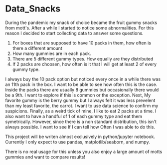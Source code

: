 # Data_Snacks
During the pandemic my snack of choice became the fruit gummy snacks from mott's. After a while I started to notice some abnormalities. For this reason I decided to start collecting data to answer some questions.

1. For boxes that are supposed to have 10 packs in them, how often is there a different amount
2. How many gummies are in each pack. 
3. There are 5 different gummy types. How equally are they distributed
4. If 2 packs are choosen, how often is it that I will get at least 2 of every gummy type.

I always buy the 10 pack option but noticed every once in a while there was an 11th pack in the box. I want to be able to see how often this is the case. Inside the packs there are usually 8 gummies but occasionally there would be a 9th. I want to explore if this is common or the exception. Next, My favorite gummy is the berry gummy but I always felt it was less prevelent than my least favorite, the carrot. I want to use data science to confirm my suspicions. Finally, as a weird tick of mine, I like to eat 2 packs at a time. I also want to have a handful of 1 of each gummy type and eat them symetrically. However, since there is a non standard distribution, this isn't always possible. I want to see If I can tell how Often I was able to do this.  

This project will be writen almost exclusively in python/jupyter notebook. Currently I only expect to use pandas, matplotlib/seaborn, and numpy.

There is no real usage for this unless you also enjoy a large amount of motts gummies and want to compare results! 
